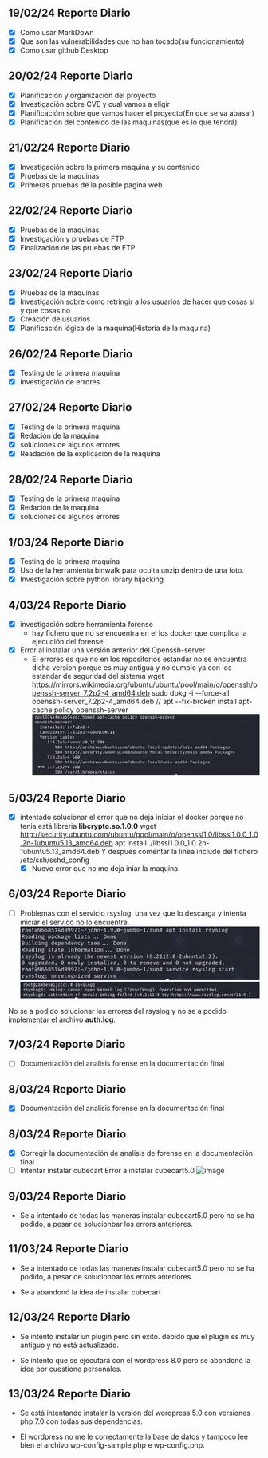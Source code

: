 ## 19/02/24 Reporte Diario
- [X] Como usar MarkDown
- [X] Que son las vulnerabilidades que no han tocado(su funcionamiento)
- [X] Como usar github Desktop

## 20/02/24 Reporte Diario

- [X] Planificación y organización del proyecto
- [X] Investigación sobre CVE y cual vamos a eligir
- [X] Planificacióm sobre que vamos hacer el proyecto(En que se va abasar)
- [X] Planificación del contenido de las maquinas(que es lo que tendrá)

## 21/02/24 Reporte Diario
- [X] Investigación sobre la primera maquina y su contenido
- [X] Pruebas de la maquinas
- [X] Primeras pruebas de la posible pagina web

## 22/02/24 Reporte Diario
- [X] Pruebas de la maquinas
- [X] Investigación y pruebas de FTP
- [X] Finalización de las pruebas de FTP

## 23/02/24 Reporte Diario
- [X] Pruebas de la maquinas
- [X] Investigación sobre como retringir a los usuarios de hacer que cosas si y que cosas no
- [X] Creación de usuarios
- [X] Planificación lógica de la maquina(Historia de la maquina)

## 26/02/24 Reporte Diario
- [X] Testing de la primera maquina
- [X] Investigación de errores

## 27/02/24 Reporte Diario
- [X] Testing de la primera maquina
- [X] Redación de la maquina
- [X] soluciones de algunos errores
- [X] Readación de la explicación de la maquina

## 28/02/24 Reporte Diario
- [X] Testing de la primera maquina
- [X] Redación de la maquina
- [X] soluciones de algunos errores

## 1/03/24 Reporte Diario
- [X] Testing de la primera maquina
- [X] Uso de la herramienta binwalk para oculta unzip dentro de una foto.
- [X] Investigación sobre python library hijacking

## 4/03/24 Reporte Diario
- [X] investigación sobre herramienta forense
    - hay fichero que no se encuentra en el los docker que complica la ejecución del forense
- [X] Error al instalar una versión anterior del Openssh-server
    - El errores es que no en los repositorios estandar no se encuentra dicha version porque es muy antigua y no cumple ya con los estandar de seguridad del sistema
       wget https://mirrors.wikimedia.org/ubuntu/ubuntu/pool/main/o/openssh/openssh-server_7.2p2-4_amd64.deb
       sudo dpkg -i --force-all openssh-server_7.2p2-4_amd64.deb
       //
       apt --fix-broken install
       apt-cache policy openssh-server
![alt text](image.png)

## 5/03/24 Reporte Diario
- [X] intentado solucionar el error que no deja iniciar el docker porque no tenia está libreria **libcrypto.so.1.0.0**
wget http://security.ubuntu.com/ubuntu/pool/main/o/openssl1.0/libssl1.0.0_1.0.2n-1ubuntu5.13_amd64.deb
apt install ./libssl1.0.0_1.0.2n-1ubuntu5.13_amd64.deb
Y después comentar la linea include del fichero /etc/ssh/sshd_config
    - [X] Nuevo error que no me deja iniar la maquina 

## 6/03/24 Reporte Diario
- [ ] Problemas con el servicio rsyslog, una vez que lo descarga y intenta iniciar el servico no lo encuentra.
![alt text](image-1.png)
![alt text](image-2.png)

No se a podido solucionar los errores del rsyslog y no se a podido implementar el archivo **auth.log**.

## 7/03/24 Reporte Diario

- [ ] Documentación del analisis forense en la documentación final

## 8/03/24 Reporte Diario

- [x] Documentación del analisis forense en la documentación final

## 8/03/24 Reporte Diario

- [x] Corregir la documentación de analisis de forense en la documentación final
- [ ] Intentar instalar cubecart
      Error a instalar cubecart5.0
![image](https://github.com/Dani-ITB24/Proyecto-Final/assets/160489903/99e6f923-e8f5-4d48-8651-f42783642da1)
     
## 9/03/24 Reporte Diario
- Se a intentado de todas las maneras instalar cubecart5.0 pero no se ha podido, a pesar de solucionbar los errors anteriores.

## 11/03/24 Reporte Diario
- Se a intentado de todas las maneras instalar cubecart5.0 pero no se ha podido, a pesar de solucionbar los errors anteriores.

- Se a abandonó la idea de instalar cubecart

## 12/03/24 Reporte Diario
- Se intento instalar un plugin pero sin exito. debido que el plugin es muy antiguo y no está actualizado. 

- Se intento que se ejecutará con el wordpress 8.0 pero se abandonó la idea por cuestione personales.

## 13/03/24 Reporte Diario
- Se está intentando instalar la version del wordpress 5.0 con versiones php 7.0 con todas sus dependencias.

- El wordpress no me le correctamente la base de datos y tampoco lee bien el archivo wp-config-sample.php e wp-config.php.